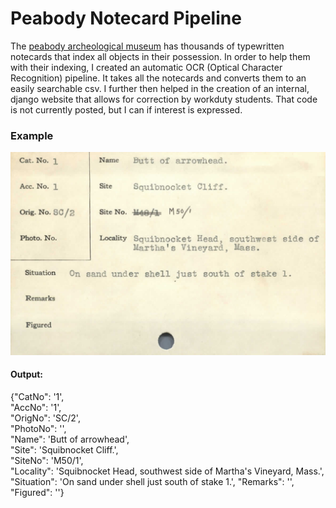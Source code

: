 # Peabody Notecard Pipeline
The [peabody archeological museum](https://peabody.andover.edu) has thousands of typewritten notecards that index all objects in their possession. In order to help them with their indexing, I created an automatic OCR (Optical Character Recognition) pipeline. It takes all the notecards and converts them to an easily searchable csv. I further then helped in the creation of an internal, django website that allows for correction by workduty students. That code is not currently posted, but I can if interest is expressed.
### Example
![Example Notecard](example_notecard.png)

#### Output:
{"CatNo":     '1',  
 "AccNo":     '1',  
 "OrigNo":    'SC/2',  
 "PhotoNo":   '',   
 "Name":      'Butt of arrowhead',  
 "Site":      'Squibnocket Cliff.',  
 "SiteNo":    'M50/1',  
 "Locality":  'Squibnocket Head, southwest side of Martha's Vineyard, Mass.',  
 "Situation": 'On sand under shell just south of stake 1.',
 "Remarks":   '',
 "Figured":   ''} 

